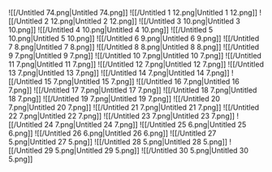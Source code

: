 ![[/Untitled 74.png|Untitled 74.png]]
![[/Untitled 1 12.png|Untitled 1 12.png]]
![[/Untitled 2 12.png|Untitled 2 12.png]]
![[/Untitled 3 10.png|Untitled 3 10.png]]
![[/Untitled 4 10.png|Untitled 4 10.png]]
![[/Untitled 5 10.png|Untitled 5 10.png]]
![[/Untitled 6 9.png|Untitled 6 9.png]]
![[/Untitled 7 8.png|Untitled 7 8.png]]
![[/Untitled 8 8.png|Untitled 8 8.png]]
![[/Untitled 9 7.png|Untitled 9 7.png]]
![[/Untitled 10 7.png|Untitled 10 7.png]]
![[/Untitled 11 7.png|Untitled 11 7.png]]
![[/Untitled 12 7.png|Untitled 12 7.png]]
![[/Untitled 13 7.png|Untitled 13 7.png]]
![[/Untitled 14 7.png|Untitled 14 7.png]]
![[/Untitled 15 7.png|Untitled 15 7.png]]
![[/Untitled 16 7.png|Untitled 16 7.png]]
![[/Untitled 17 7.png|Untitled 17 7.png]]
![[/Untitled 18 7.png|Untitled 18 7.png]]
![[/Untitled 19 7.png|Untitled 19 7.png]]
![[/Untitled 20 7.png|Untitled 20 7.png]]
![[/Untitled 21 7.png|Untitled 21 7.png]]
![[/Untitled 22 7.png|Untitled 22 7.png]]
![[/Untitled 23 7.png|Untitled 23 7.png]]
![[/Untitled 24 7.png|Untitled 24 7.png]]
![[/Untitled 25 6.png|Untitled 25 6.png]]
![[/Untitled 26 6.png|Untitled 26 6.png]]
![[/Untitled 27 5.png|Untitled 27 5.png]]
![[/Untitled 28 5.png|Untitled 28 5.png]]
![[/Untitled 29 5.png|Untitled 29 5.png]]
![[/Untitled 30 5.png|Untitled 30 5.png]]
